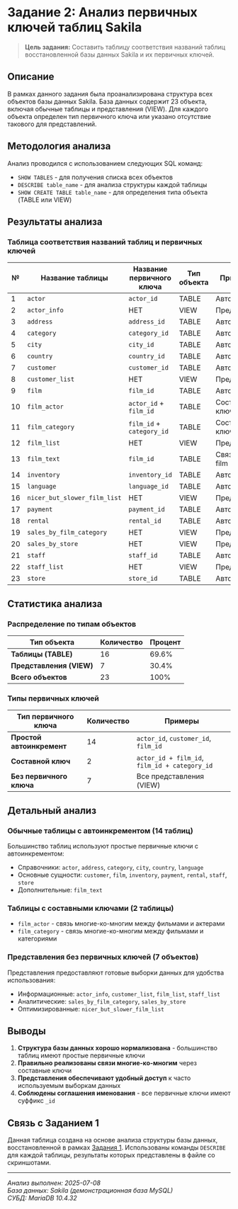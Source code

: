 # Задание 2: Анализ первичных ключей таблиц Sakila

> **Цель задания:** Составить таблицу соответствия названий таблиц восстановленной базы данных Sakila и их первичных ключей.

## Описание

В рамках данного задания была проанализирована структура всех объектов базы данных Sakila. База данных содержит 23 объекта, включая обычные таблицы и представления (VIEW). Для каждого объекта определен тип первичного ключа или указано отсутствие такового для представлений.

## Методология анализа

Анализ проводился с использованием следующих SQL команд:
- `SHOW TABLES` - для получения списка всех объектов
- `DESCRIBE table_name` - для анализа структуры каждой таблицы
- `SHOW CREATE TABLE table_name` - для определения типа объекта (TABLE или VIEW)

## Результаты анализа

### Таблица соответствия названий таблиц и первичных ключей

| № | Название таблицы | Название первичного ключа | Тип объекта | Примечание |
|---|------------------|---------------------------|-------------|------------|
| 1 | `actor` | `actor_id` | TABLE | Автоинкремент |
| 2 | `actor_info` | НЕТ | VIEW | Представление |
| 3 | `address` | `address_id` | TABLE | Автоинкремент |
| 4 | `category` | `category_id` | TABLE | Автоинкремент |
| 5 | `city` | `city_id` | TABLE | Автоинкремент |
| 6 | `country` | `country_id` | TABLE | Автоинкремент |
| 7 | `customer` | `customer_id` | TABLE | Автоинкремент |
| 8 | `customer_list` | НЕТ | VIEW | Представление |
| 9 | `film` | `film_id` | TABLE | Автоинкремент |
| 10 | `film_actor` | `actor_id` + `film_id` | TABLE | Составной ключ |
| 11 | `film_category` | `film_id` + `category_id` | TABLE | Составной ключ |
| 12 | `film_list` | НЕТ | VIEW | Представление |
| 13 | `film_text` | `film_id` | TABLE | Связанный с film |
| 14 | `inventory` | `inventory_id` | TABLE | Автоинкремент |
| 15 | `language` | `language_id` | TABLE | Автоинкремент |
| 16 | `nicer_but_slower_film_list` | НЕТ | VIEW | Представление |
| 17 | `payment` | `payment_id` | TABLE | Автоинкремент |
| 18 | `rental` | `rental_id` | TABLE | Автоинкремент |
| 19 | `sales_by_film_category` | НЕТ | VIEW | Представление |
| 20 | `sales_by_store` | НЕТ | VIEW | Представление |
| 21 | `staff` | `staff_id` | TABLE | Автоинкремент |
| 22 | `staff_list` | НЕТ | VIEW | Представление |
| 23 | `store` | `store_id` | TABLE | Автоинкремент |

## Статистика анализа

### Распределение по типам объектов

| Тип объекта | Количество | Процент |
|-------------|------------|---------|
| **Таблицы (TABLE)** | 16 | 69.6% |
| **Представления (VIEW)** | 7 | 30.4% |
| **Всего объектов** | 23 | 100% |

### Типы первичных ключей

| Тип первичного ключа | Количество | Примеры |
|---------------------|------------|---------|
| **Простой автоинкремент** | 14 | `actor_id`, `customer_id`, `film_id` |
| **Составной ключ** | 2 | `actor_id + film_id`, `film_id + category_id` |
| **Без первичного ключа** | 7 | Все представления (VIEW) |

## Детальный анализ

### Обычные таблицы с автоинкрементом (14 таблиц)
Большинство таблиц используют простые первичные ключи с автоинкрементом:
- Справочники: `actor`, `address`, `category`, `city`, `country`, `language`
- Основные сущности: `customer`, `film`, `inventory`, `payment`, `rental`, `staff`, `store`
- Дополнительные: `film_text`

### Таблицы с составными ключами (2 таблицы)
- `film_actor` - связь многие-ко-многим между фильмами и актерами
- `film_category` - связь многие-ко-многим между фильмами и категориями

### Представления без первичных ключей (7 объектов)
Представления предоставляют готовые выборки данных для удобства использования:
- Информационные: `actor_info`, `customer_list`, `film_list`, `staff_list`
- Аналитические: `sales_by_film_category`, `sales_by_store`
- Оптимизированные: `nicer_but_slower_film_list`

## Выводы

1. **Структура базы данных хорошо нормализована** - большинство таблиц имеют простые первичные ключи
2. **Правильно реализованы связи многие-ко-многим** через составные ключи
3. **Представления обеспечивают удобный доступ** к часто используемым выборкам данных
4. **Соблюдены соглашения именования** - все первичные ключи имеют суффикс `_id`

## Связь с Заданием 1

Данная таблица создана на основе анализа структуры базы данных, восстановленной в рамках [Задания 1](./Скриншоты_команд.md). Использованы команды `DESCRIBE` для каждой таблицы, результаты которых представлены в файле со скриншотами.

---

*Анализ выполнен: 2025-07-08*  
*База данных: Sakila (демонстрационная база MySQL)*  
*СУБД: MariaDB 10.4.32*
